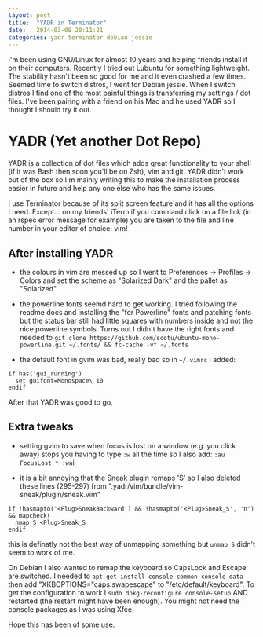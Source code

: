 ```yaml
---
layout: post
title:  "YADR in Terminator"
date:   2014-03-08 20:11:21
categories: yadr terminator debian jessie
---
```


I'm been using GNU/Linux for almost 10 years and helping friends install it on
their computers.  Recently I tried out Lubuntu for something lightweight.  The
stability hasn't been so good for me and it even crashed a few times.
Seemed time to switch distros, I went for Debian jessie.  When I switch
distros I find one of the most painful things is transferring my settings /
dot files.  I've been pairing with a friend on his Mac and he used YADR so I thought I
should try it out.


YADR (Yet another Dot Repo)
===========================

YADR is a collection of dot files which adds great
functionality to your shell (if it was Bash then soon you'll be on Zsh), vim and git.
YADR didn't work out of the box so I'm mainly writing this to make the
installation process easier in future and help any one else who has the same issues.

I use Terminator because of its split screen feature and it has all the
options I need.  Except... on my friends' iTerm if you command click on a file
link (in an rspec error message for example) you are taken to the file and
line number in your editor of choice: vim!

After installing YADR
---------------------

* the colours in vim are messed up so I went to Preferences -> Profiles -> Colors
and set the scheme as "Solarized Dark" and the pallet as "Solarized"

* the powerline fonts seemd hard to get working.  I tried following the readme docs
and installing the "for Powerline" fonts and patching fonts but the status bar still had
little squares with numbers inside and not the nice powerline symbols.  Turns out I
didn't have the right fonts and needed to
`git clone https://github.com/scotu/ubuntu-mono-powerline.git ~/.fonts/ && fc-cache -vf ~/.fonts`

* the default font in gvim was bad, really bad so in `~/.vimrc` I added:

```
if has('gui_running')
  set guifont=Monospace\ 10
endif
```

After that YADR was good to go.

Extra tweaks
------------

* setting gvim to save when focus is lost on a window (e.g. you click away) stops you
having to type `:w` all the time so I also add:
`:au FocusLost * :wa`i

* it is a bit annoying that the Sneak plugin remaps 'S' so I also deleted these lines (295-297)
from ".yadr/vim/bundle/vim-sneak/plugin/sneak.vim"

```
if !hasmapto('<Plug>SneakBackward') && !hasmapto('<Plug>Sneak_S', 'n') && mapcheck(
  nmap S <Plug>Sneak_S
endif
```

this is definatly not the best way of unmapping something but `unmap S` didn't seem to work of me.


On Debian I also wanted to remap the keyboard so CapsLock and Escape are switched.  I needed to
`apt-get install console-common console-data` then add "XKBOPTIONS="caps:swapescape" to "/etc/default/keyboard".
To get the configuration to work I `sudo dpkg-reconfigure console-setup` AND restarted (the restart might have been enough).
You might not need the console packages as I was using Xfce.

Hope this has been of some use.
